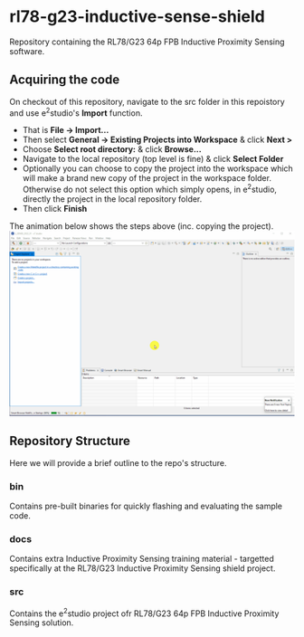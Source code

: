 # rl78-g23-inductive-sense-shield
Repository containing the RL78/G23 64p FPB Inductive Proximity Sensing software.

## Acquiring the code
On checkout of this repository, navigate to the src folder in this repoistory and use e<sup>2</sup>studio's **Import** function.
- That is **File &rarr; Import...**
- Then select **General &rarr; Existing Projects into Workspace** & click **Next >**
- Choose **Select root directory:** & click **Browse...**
- Navigate to the local repository (top level is fine) & click **Select Folder**
- Optionally you can choose to copy the project into the workspace which will make a brand new copy of the project in the workspace folder.\
Otherwise do not select this option which simply opens, in e<sup>2</sup>studio, directly the project in the local repository folder.
- Then click **Finish**

The animation below shows the steps above (inc. copying the project).
![Import Process](docs/img/project_import.gif)

## Repository Structure
Here we will provide a brief outline to the repo's structure.

### bin
Contains pre-built binaries for quickly flashing and evaluating the sample code.

### docs
Contains extra Inductive Proximity Sensing training material - targetted specifically at the RL78/G23 Inductive Proximity Sensing shield project.

### src
Contains the e<sup>2</sup>studio project ofr RL78/G23 64p FPB Inductive Proximity Sensing solution.
